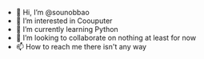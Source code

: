 - 👋 Hi, I’m @sounobbao
- 👀 I’m interested in Coouputer
- 🌱 I’m currently learning Python
- 💞️ I’m looking to collaborate on nothing at least for now
- 📫 How to reach me there isn't any way
